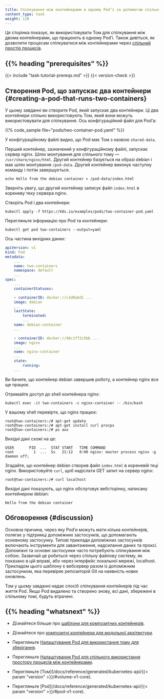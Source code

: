 ```yaml
---
title: Спілкування між контейнерами в одному Podʼі за допомогою спільного тому
content_type: task
weight: 120
---
```


<!-- overview -->

Ця сторінка показує, як використовувати Том для спілкування між двома контейнерами, що працюють в одному Podʼі. Також дивіться, як дозволити процесам спілкуватися між контейнерами через [спільний простір процесів](/docs/tasks/configure-pod-container/share-process-namespace/).

## {{% heading "prerequisites" %}}

{{< include "task-tutorial-prereqs.md" >}} {{< version-check >}}

<!-- steps -->

## Створення Pod, що запускає два контейнери {#creating-a-pod-that-runs-two-containers}

У цьому завданні ви створите Pod, який запускає два контейнери. Ці два контейнери спільно використовують Том, який вони можуть використовувати для спілкування. Ось конфігураційний файл для Podʼа:

{{% code_sample file="pods/two-container-pod.yaml" %}}

У конфігураційному файлі видно, що Pod має Том з назвою `shared-data`.

Перший контейнер, зазначений у конфігураційному файлі, запускає сервер nginx. Шлях монтування для спільного тому — `/usr/share/nginx/html`. Другий контейнер базується на образі debian і має шлях монтування `/pod-data`. Другий контейнер виконує наступну команду і потім завершується.

```shell
echo Hello from the debian container > /pod-data/index.html
```

Зверніть увагу, що другий контейнер записує файл `index.html` в кореневу теку сервера nginx.

Створіть Pod і два контейнери:

```shell
kubectl apply -f https://k8s.io/examples/pods/two-container-pod.yaml
```

Перегляньте інформацію про Pod та контейнери:

```shell
kubectl get pod two-containers --output=yaml
```

Ось частина вихідних даних:

```yaml
apiVersion: v1
kind: Pod
metadata:
    ...
    name: two-containers
    namespace: default
    ...
spec:
    ...
    containerStatuses:

    - containerID: docker://c1d8abd1 ...
    image: debian
    ...
    lastState:
        terminated:
        ...
    name: debian-container
    ...

    - containerID: docker://96c1ff2c5bb ...
    image: nginx
    ...
    name: nginx-container
    ...
    state:
        running:
    ...
```

Ви бачите, що контейнер debian завершив роботу, а контейнер nginx все ще працює.

Отримайте доступ до shell контейнера nginx:

```shell
kubectl exec -it two-containers -c nginx-container -- /bin/bash
```

У вашому shell перевірте, що nginx працює:

```shell
root@two-containers:/# apt-get update
root@two-containers:/# apt-get install curl procps
root@two-containers:/# ps aux
```

Вихідні дані схожі на це:

```none
USER       PID  ...  STAT START   TIME COMMAND
root         1  ...  Ss   21:12   0:00 nginx: master process nginx -g daemon off;
```

Згадайте, що контейнер debian створив файл `index.html` в кореневій теці nginx. Використовуйте `curl`, щоб надіслати GET запит на сервер nginx:

```none
root@two-containers:/# curl localhost
```

Вихідні дані показують, що nginx обслуговує вебсторінку, написану контейнером debian:

```none
Hello from the debian container
```

<!-- discussion -->

## Обговорення {#discussion}

Основна причина, через яку Podʼи можуть мати кілька контейнерів, полягає у підтримці допоміжних застосунків, що допомагають основному застосунку. Типові приклади допоміжних застосунків включають інструменти для завантаження, надсилання даних та проксі. Допоміжні та основні застосунки часто потребують спілкування між собою. Зазвичай це робиться через спільну файлову систему, як показано в цій вправі, або через інтерфейс локальної мережі, localhost. Прикладом цього шаблону є вебсервер разом із допоміжним застосунком, яка перевіряє репозиторій Git на наявність нових оновлень.

Том у цьому завданні надає спосіб спілкування контейнерів під час життя Pod. Якщо Pod видалено та створено знову, всі дані, збережені в спільному томі, будуть втрачені.

## {{% heading "whatsnext" %}}

* Дізнайтеся більше про [шаблони для композитних контейнерів](/blog/2015/06/the-distributed-system-toolkit-patterns/).

* Дізнайтеся про [композитні контейнери для модульної архітектури](https://www.slideshare.net/Docker/slideshare-burns).

* Перегляньте [Налаштування Pod для використання тому для зберігання](/docs/tasks/configure-pod-container/configure-volume-storage/).

* Перегляньте [Налаштування Pod для спільного використання простору процесів між контейнерами](/docs/tasks/configure-pod-container/share-process-namespace/).

* Перегляньте [Том](/docs/reference/generated/kubernetes-api/{{< param "version" >}}/#volume-v1-core).

* Перегляньте [Pod](/docs/reference/generated/kubernetes-api/{{< param "version" >}}/#pod-v1-core).
